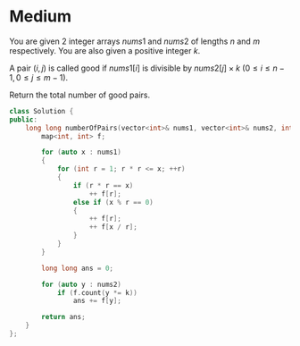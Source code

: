 # Medium

You are given 2 integer arrays $nums1$ and $nums2$ of lengths $n$ and $m$ respectively. You are also given a positive integer $k$.

A pair $(i, j)$ is called good if $nums1[i]$ is divisible by $nums2[j] \times k$ ($0 \leq i \leq n - 1, 0 \leq j \leq m - 1$).

Return the total number of good pairs.

```cpp
class Solution {
public:
    long long numberOfPairs(vector<int>& nums1, vector<int>& nums2, int k) {
        map<int, int> f;

        for (auto x : nums1)
        {
            for (int r = 1; r * r <= x; ++r)
            {
                if (r * r == x)
                    ++ f[r];
                else if (x % r == 0)
                {
                    ++ f[r];
                    ++ f[x / r];
                }
            }
        }

        long long ans = 0;

        for (auto y : nums2)
            if (f.count(y *= k))
                ans += f[y];

        return ans;
    }
};
```
